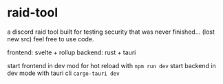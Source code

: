 # raid-tool
a discord raid tool built for testing security that was never finished... (lost new src) feel free to use code.

frontend: svelte + rollup
backend: rust + tauri

start frontend in dev mod for hot reload with `npm run dev`
start backend in dev mode with tauri cli `cargo-tauri dev`



